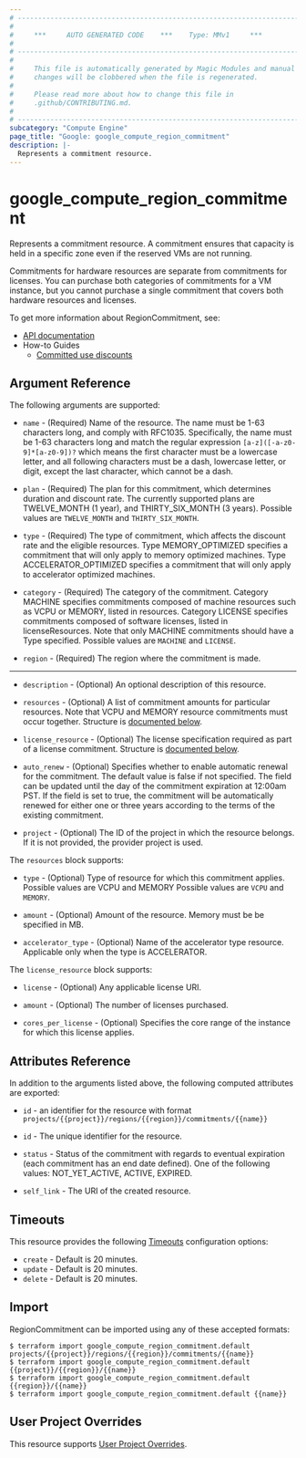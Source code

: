 ```yaml
---
# ----------------------------------------------------------------------------
#
#     ***     AUTO GENERATED CODE    ***    Type: MMv1     ***
#
# ----------------------------------------------------------------------------
#
#     This file is automatically generated by Magic Modules and manual
#     changes will be clobbered when the file is regenerated.
#
#     Please read more about how to change this file in
#     .github/CONTRIBUTING.md.
#
# ----------------------------------------------------------------------------
subcategory: "Compute Engine"
page_title: "Google: google_compute_region_commitment"
description: |-
  Represents a commitment resource.
---
```


# google\_compute\_region\_commitment

Represents a commitment resource. A commitment ensures that capacity is
held in a specific zone even if the reserved VMs are not running.

Commitments for hardware resources are separate from commitments for licenses.
You can purchase both categories of commitments for a VM instance,
but you cannot purchase a single commitment that covers both hardware resources and licenses.


To get more information about RegionCommitment, see:

* [API documentation](https://cloud.google.com/compute/docs/reference/rest/v1/regionCommitments)
* How-to Guides
    * [Committed use discounts](https://cloud.google.com/compute/docs/instances/signing-up-committed-use-discounts)

## Argument Reference

The following arguments are supported:


* `name` -
  (Required)
  Name of the resource. The name must be 1-63 characters long, and comply with
  RFC1035. Specifically, the name must be 1-63 characters long and match
  the regular expression `[a-z]([-a-z0-9]*[a-z0-9])?` which means the
  first character must be a lowercase letter, and all following
  characters must be a dash, lowercase letter, or digit, except the last
  character, which cannot be a dash.

* `plan` -
  (Required)
  The plan for this commitment, which determines duration and discount rate. 
  The currently supported plans are TWELVE_MONTH (1 year), and THIRTY_SIX_MONTH (3 years).
  Possible values are `TWELVE_MONTH` and `THIRTY_SIX_MONTH`.

* `type` -
  (Required)
  The type of commitment, which affects the discount rate and the eligible resources. 
  Type MEMORY_OPTIMIZED specifies a commitment that will only apply to memory optimized machines. 
  Type ACCELERATOR_OPTIMIZED specifies a commitment that will only apply to accelerator optimized machines.

* `category` -
  (Required)
  The category of the commitment. Category MACHINE specifies commitments 
  composed of machine resources such as VCPU or MEMORY, listed in resources. 
  Category LICENSE specifies commitments composed of software licenses, 
  listed in licenseResources. Note that only MACHINE commitments should have a Type specified.
  Possible values are `MACHINE` and `LICENSE`.

* `region` -
  (Required)
  The region where the commitment is made.


- - -


* `description` -
  (Optional)
  An optional description of this resource.

* `resources` -
  (Optional)
  A list of commitment amounts for particular resources. 
  Note that VCPU and MEMORY resource commitments must occur together.
  Structure is [documented below](#nested_resources).

* `license_resource` -
  (Optional)
  The license specification required as part of a license commitment.
  Structure is [documented below](#nested_license_resource).

* `auto_renew` -
  (Optional)
  Specifies whether to enable automatic renewal for the commitment. 
  The default value is false if not specified. 
  The field can be updated until the day of the commitment expiration at 12:00am PST. 
  If the field is set to true, the commitment will be automatically renewed for either 
  one or three years according to the terms of the existing commitment.

* `project` - (Optional) The ID of the project in which the resource belongs.
    If it is not provided, the provider project is used.


<a name="nested_resources"></a>The `resources` block supports:

* `type` -
  (Optional)
  Type of resource for which this commitment applies. Possible values are VCPU and MEMORY
  Possible values are `VCPU` and `MEMORY`.

* `amount` -
  (Optional)
  Amount of the resource. Memory must be be specified in MB.

* `accelerator_type` -
  (Optional)
  Name of the accelerator type resource. Applicable only when the type is ACCELERATOR.

<a name="nested_license_resource"></a>The `license_resource` block supports:

* `license` -
  (Optional)
  Any applicable license URI.

* `amount` -
  (Optional)
  The number of licenses purchased.

* `cores_per_license` -
  (Optional)
  Specifies the core range of the instance for which this license applies.

## Attributes Reference

In addition to the arguments listed above, the following computed attributes are exported:

* `id` - an identifier for the resource with format `projects/{{project}}/regions/{{region}}/commitments/{{name}}`

* `id` -
  The unique identifier for the resource.

* `status` -
  Status of the commitment with regards to eventual expiration (each commitment 
  has an end date defined). One of the following values: NOT_YET_ACTIVE, ACTIVE, EXPIRED.
* `self_link` - The URI of the created resource.


## Timeouts

This resource provides the following
[Timeouts](/docs/configuration/resources.html#timeouts) configuration options:

- `create` - Default is 20 minutes.
- `update` - Default is 20 minutes.
- `delete` - Default is 20 minutes.

## Import


RegionCommitment can be imported using any of these accepted formats:

```
$ terraform import google_compute_region_commitment.default projects/{{project}}/regions/{{region}}/commitments/{{name}}
$ terraform import google_compute_region_commitment.default {{project}}/{{region}}/{{name}}
$ terraform import google_compute_region_commitment.default {{region}}/{{name}}
$ terraform import google_compute_region_commitment.default {{name}}
```

## User Project Overrides

This resource supports [User Project Overrides](https://www.terraform.io/docs/providers/google/guides/provider_reference.html#user_project_override).
